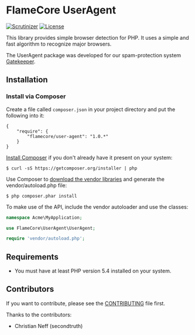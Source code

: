 FlameCore UserAgent
===================

[![Scrutinizer](http://img.shields.io/scrutinizer/g/FlameCore/UserAgent.svg)](https://scrutinizer-ci.com/g/FlameCore/UserAgent)
[![License](http://img.shields.io/packagist/l/flamecore/user-agent.svg)](http://www.flamecore.org/projects/user-agent)

This library provides simple browser detection for PHP. It uses a simple and fast algorithm to recognize major browsers.

The UserAgent package was developed for our spam-protection system [Gatekeeper](https://github.com/FlameCore/Gatekeeper).


Installation
------------

### Install via Composer

Create a file called `composer.json` in your project directory and put the following into it:

```
{
    "require": {
        "flamecore/user-agent": "1.0.*"
    }
}
```

[Install Composer](https://getcomposer.org/doc/00-intro.md#installation-nix) if you don't already have it present on your system:

    $ curl -sS https://getcomposer.org/installer | php

Use Composer to [download the vendor libraries](https://getcomposer.org/doc/00-intro.md#using-composer) and generate the vendor/autoload.php file:

    $ php composer.phar install

To make use of the API, include the vendor autoloader and use the classes:

```php
namespace Acme\MyApplication;

use FlameCore\UserAgent\UserAgent;

require 'vendor/autoload.php';
```


Requirements
------------

* You must have at least PHP version 5.4 installed on your system.


Contributors
------------

If you want to contribute, please see the [CONTRIBUTING](CONTRIBUTING.md) file first.

Thanks to the contributors:

* Christian Neff (secondtruth)
